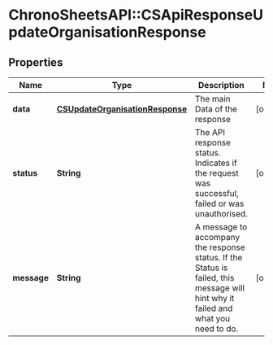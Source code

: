 # ChronoSheetsAPI::CSApiResponseUpdateOrganisationResponse

## Properties
Name | Type | Description | Notes
------------ | ------------- | ------------- | -------------
**data** | [**CSUpdateOrganisationResponse**](CSUpdateOrganisationResponse.md) | The main Data of the response | [optional] 
**status** | **String** | The API response status. Indicates if the request was successful, failed or was unauthorised. | [optional] 
**message** | **String** | A message to accompany the response status.  If the Status is failed, this message will hint why it failed and what you need to do. | [optional] 


